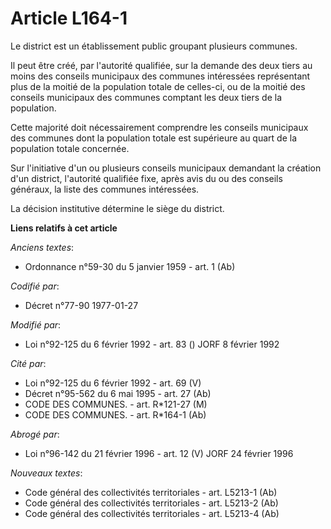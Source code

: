 # Article L164-1

Le district est un établissement public groupant plusieurs communes.

Il peut être créé, par l'autorité qualifiée, sur la demande des deux tiers au moins des conseils municipaux des communes
intéressées représentant plus de la moitié de la population totale de celles-ci, ou de la moitié des conseils municipaux des
communes comptant les deux tiers de la population.

Cette majorité doit nécessairement comprendre les conseils municipaux des communes dont la population totale est supérieure
au quart de la population totale concernée.

Sur l'initiative d'un ou plusieurs conseils municipaux demandant la création d'un district, l'autorité qualifiée fixe, après
avis du ou des conseils généraux, la liste des communes intéressées.

La décision institutive détermine le siège du district.

**Liens relatifs à cet article**

_Anciens textes_:

  - Ordonnance n°59-30 du 5 janvier 1959 - art. 1 (Ab)

_Codifié par_:

  - Décret n°77-90 1977-01-27

_Modifié par_:

  - Loi n°92-125 du 6 février 1992 - art. 83 () JORF 8 février 1992

_Cité par_:

  - Loi n°92-125 du 6 février 1992 - art. 69 (V)
  - Décret n°95-562 du 6 mai 1995 - art. 27 (Ab)
  - CODE DES COMMUNES. - art. R*121-27 (M)
  - CODE DES COMMUNES. - art. R*164-1 (Ab)

_Abrogé par_:

  - Loi n°96-142 du 21 février 1996 - art. 12 (V) JORF 24 février 1996

_Nouveaux textes_:

  - Code général des collectivités territoriales - art. L5213-1 (Ab)
  - Code général des collectivités territoriales - art. L5213-2 (Ab)
  - Code général des collectivités territoriales - art. L5213-4 (Ab)
